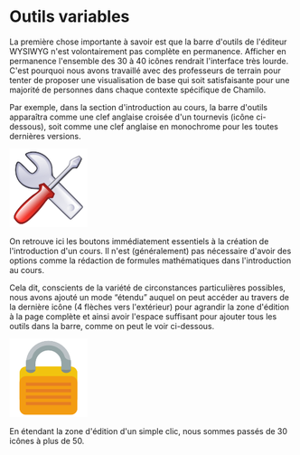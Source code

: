 # Outils variables

La première chose importante à savoir est que la barre d'outils de l'éditeur WYSIWYG n'est volontairement pas complète en permanence. Afficher en permanence l'ensemble des 30 à 40 icônes rendrait l'interface très lourde. C'est pourquoi nous avons travaillé avec des professeurs de terrain pour tenter de proposer une visualisation de base qui soit satisfaisante pour une majorité de personnes dans chaque contexte spécifique de Chamilo.

Par exemple, dans la section d'introduction au cours, la barre d'outils apparaîtra comme une clef anglaise croisée d'un tournevis (icône ci-dessous), soit comme une clef anglaise en monochrome pour les toutes dernières versions.

![](../../.gitbook/assets/image18%20%287%29.png)

On retrouve ici les boutons immédiatement essentiels à la création de l'introduction d'un cours. Il n'est \(généralement\) pas nécessaire d'avoir des options comme la rédaction de formules mathématiques dans l'introduction au cours.

Cela dit, conscients de la variété de circonstances particulières possibles, nous avons ajouté un mode “étendu” auquel on peut accéder au travers de la dernière icône \(4 flèches vers l'extérieur\) pour agrandir la zone d'édition à la page complète et ainsi avoir l'espace suffisant pour ajouter tous les outils dans la barre, comme on peut le voir ci-dessous.

![](../../.gitbook/assets/image19%20%287%29.png)

En étendant la zone d'édition d'un simple clic, nous sommes passés de 30 icônes à plus de 50.

